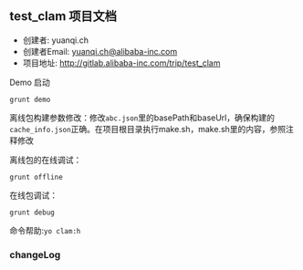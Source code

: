 ## test_clam 项目文档

- 创建者: yuanqi.ch
- 创建者Email: yuanqi.ch@alibaba-inc.com
- 项目地址: http://gitlab.alibaba-inc.com/trip/test_clam

Demo 启动

	grunt demo

离线包构建参数修改：修改`abc.json`里的basePath和baseUrl，确保构建的`cache_info.json`正确。在项目根目录执行make.sh，make.sh里的内容，参照注释修改

离线包的在线调试：

	grunt offline

在线包调试：

	grunt debug

命令帮助:`yo clam:h`

### changeLog
